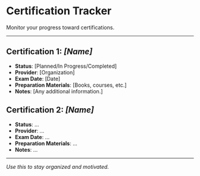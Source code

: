 # Certification Tracker

Monitor your progress toward certifications.

---

## Certification 1: *[Name]*

- **Status**: [Planned/In Progress/Completed]
- **Provider**: [Organization]
- **Exam Date**: [Date]
- **Preparation Materials**: [Books, courses, etc.]
- **Notes**: [Any additional information.]

## Certification 2: *[Name]*

- **Status**: ...
- **Provider**: ...
- **Exam Date**: ...
- **Preparation Materials**: ...
- **Notes**: ...

---

*Use this to stay organized and motivated.*

